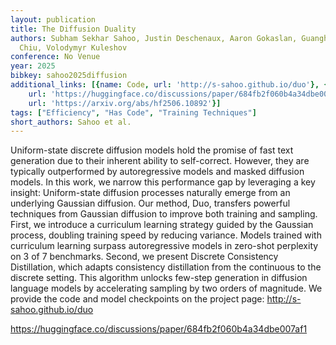 ```yaml
---
layout: publication
title: The Diffusion Duality
authors: Subham Sekhar Sahoo, Justin Deschenaux, Aaron Gokaslan, Guanghan Wang, Justin
  Chiu, Volodymyr Kuleshov
conference: No Venue
year: 2025
bibkey: sahoo2025diffusion
additional_links: [{name: Code, url: 'http://s-sahoo.github.io/duo'}, {name: Code,
    url: 'https://huggingface.co/discussions/paper/684fb2f060b4a34dbe007af1'}, {name: Paper,
    url: 'https://arxiv.org/abs/hf2506.10892'}]
tags: ["Efficiency", "Has Code", "Training Techniques"]
short_authors: Sahoo et al.
---
```

Uniform-state discrete diffusion models hold the promise of fast text generation due to their inherent ability to self-correct. However, they are typically outperformed by autoregressive models and masked diffusion models. In this work, we narrow this performance gap by leveraging a key insight: Uniform-state diffusion processes naturally emerge from an underlying Gaussian diffusion. Our method, Duo, transfers powerful techniques from Gaussian diffusion to improve both training and sampling. First, we introduce a curriculum learning strategy guided by the Gaussian process, doubling training speed by reducing variance. Models trained with curriculum learning surpass autoregressive models in zero-shot perplexity on 3 of 7 benchmarks. Second, we present Discrete Consistency Distillation, which adapts consistency distillation from the continuous to the discrete setting. This algorithm unlocks few-step generation in diffusion language models by accelerating sampling by two orders of magnitude. We provide the code and model checkpoints on the project page: http://s-sahoo.github.io/duo

https://huggingface.co/discussions/paper/684fb2f060b4a34dbe007af1